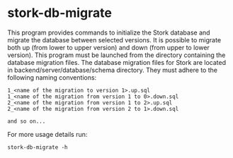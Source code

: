 # stork-db-migrate

This program provides commands to initialize the Stork database and migrate the
database between selected versions. It is possible to migrate both up (from
lower to upper version) and down (from upper to lower version). This program
must be launched from the directory containing the database migration files.
The database migration files for Stork are located in backend/server/database/schema
directory. They must adhere to the following naming conventions:

```
1_<name of the migration to version 1>.up.sql
1_<name of the migration from version 1 to 0>.down.sql
2_<name of the migration from version 1 to 2>.up.sql
2_<name of the migration from version 2 to 1>.down.sql

and so on... 
```

For more usage details run:

```
stork-db-migrate -h
```

